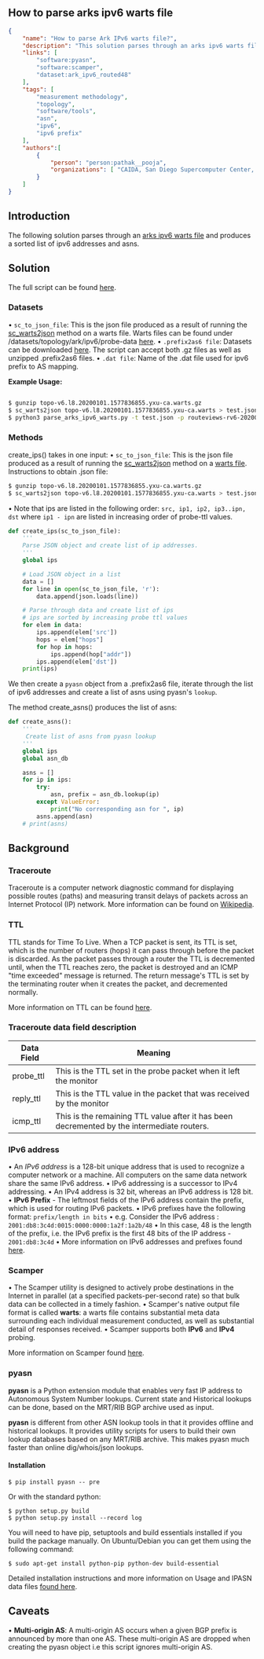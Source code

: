 
## How to parse arks ipv6 warts file
~~~json
{
    "name": "How to parse Ark IPv6 warts file?",
    "description": "This solution parses through an arks ipv6 warts file and produces a sorted list of ips and asns.",
    "links": [
        "software:pyasn",
        "software:scamper",
        "dataset:ark_ipv6_routed48"
    ],
    "tags": [
        "measurement methodology",
        "topology",
        "software/tools",
        "asn",
        "ipv6",
        "ipv6 prefix"
    ],
    "authors":[
        {
            "person": "person:pathak__pooja",
            "organizations": [ "CAIDA, San Diego Supercomputer Center, University of California San Diego" ]
        }
    ]
}
~~~


## Introduction

The following solution parses through an [arks ipv6 warts file](https://www.caida.org/catalog/datasets/request_user_info_forms/ark ) and produces a sorted list of ipv6 addresses and asns. 


## Solution

The full script can be found [here]( https://github.com/CAIDA/catalog-data/blob/how_to_parse_arks_ipv6_warts_file/sources/recipe/how_to_parse_arks_ipv6_warts_file/parse_arks_ipv6_warts.py ).

### Datasets
• `sc_to_json_file`: This is the json file produced as a result of running the [sc_warts2json](https://www.caida.org/catalog/software/scamper/man/sc_warts2json.1.pdf) method on a warts file. 
Warts files can be found under /datasets/topology/ark/ipv6/probe-data [here](  https://www.caida.org/catalog/datasets/request_user_info_forms/ark ). 
• `.prefix2as6 file`: Datasets can be downloaded [here]( https://www.caida.org/catalog/datasets/routeviews-prefix2as ). The script can accept both .gz files as well as unzipped .prefix2as6 files. 
• `.dat file`: Name of the .dat file used for ipv6 prefix to AS mapping. 

**Example Usage:** 
~~~bash 

$ gunzip topo-v6.l8.20200101.1577836855.yxu-ca.warts.gz
$ sc_warts2json topo-v6.l8.20200101.1577836855.yxu-ca.warts > test.json 
$ python3 parse_arks_ipv6_warts.py -t test.json -p routeviews-rv6-20200101-1200.pfx2as.gz -d test.dat
~~~

### Methods  
create_ips() takes in one input: 
• `sc_to_json_file`: This is the json file produced as a result of running the [sc_warts2json](https://www.caida.org/catalog/software/scamper/man/sc_warts2json.1.pdf) method on a [warts file]( https://www.caida.org/catalog/datasets/request_user_info_forms/ark).
Instructions to obtain .json file: 

~~~bash
$ gunzip topo-v6.l8.20200101.1577836855.yxu-ca.warts.gz
$ sc_warts2json topo-v6.l8.20200101.1577836855.yxu-ca.warts > test.json 
~~~
    
    
• Note that ips are listed in the following order: `src, ip1, ip2, ip3..ipn, dst` 
where `ip1 - ipn` are listed in increasing order of probe-ttl values. 

~~~python
def create_ips(sc_to_json_file):
    '''
    Parse JSON object and create list of ip addresses. 
    '''
    global ips

    # Load JSON object in a list 
    data = []
    for line in open(sc_to_json_file, 'r'):
        data.append(json.loads(line)) 

    # Parse through data and create list of ips
    # ips are sorted by increasing probe ttl values 
    for elem in data:
        ips.append(elem['src'])
        hops = elem["hops"]
        for hop in hops:
            ips.append(hop["addr"])
        ips.append(elem['dst'])
    print(ips)
~~~
    
We then create a `pyasn` object from a .prefix2as6 file, iterate through the list of ipv6 addresses and create a list of asns using pyasn's `lookup`.  

The method create_asns() produces the list of asns:
~~~python
def create_asns():
    '''
     Create list of asns from pyasn lookup
    '''
    global ips
    global asn_db 

    asns = []
    for ip in ips:
        try:
            asn, prefix = asn_db.lookup(ip)
        except ValueError:
            print("No corresponding asn for ", ip)
        asns.append(asn)
    # print(asns)

~~~

## Background

### Traceroute 
Traceroute is a computer network diagnostic command for displaying possible routes (paths) and measuring transit delays of packets across an Internet Protocol (IP) network.
More information can be found on [Wikipedia](https://en.wikipedia.org/wiki/Traceroute). 

### TTL 
TTL stands for Time To Live. When a TCP packet is sent, its TTL is set, which is the number of routers (hops) it can pass through before the packet is discarded. As the packet passes through a router the TTL is decremented until, when the TTL reaches zero, the packet is destroyed and an ICMP "time exceeded" message is returned. The return message's TTL is set by the terminating router when it creates the packet, and decremented normally.

More information on TTL can be found [here]( http://users.cs.cf.ac.uk/Dave.Marshall/Internet/node77.html ). 


### Traceroute data field description 

| Data Field       |   Meaning                                                                                        |
| -------------    | -----------------------------------------------------------------------------------------------  |
| probe_ttl        | This is the TTL set in the probe packet when it left the monitor                                 |
| reply_ttl        | This is the TTL value in the packet that was received by the monitor                             |                                          | icmp_ttl         | This is the remaining TTL value after it has been decremented by the intermediate routers.       |
|  icmp_ttl        | This is the remaining TTL value after it has been decremented by the intermediate routers.       | 


### IPv6 address 
• An *IPv6 address* is a 128-bit unique address that is used to recognize a computer network or a machine. All computers on the same data network share the same IPv6 address.
• IPv6 addressing is a successor to IPv4 addressing. 
• An IPv4 address is 32 bit, whereas an IPv6 address is 128 bit. 
• **IPv6 Prefix** - The leftmost fields of the IPv6 address contain the prefix, which is used for routing IPv6 packets. 
• IPv6 prefixes have the following format:
`prefix/length in bits` 
• e.g. Consider the IPv6 address : `2001:db8:3c4d:0015:0000:0000:1a2f:1a2b/48` 
• In this case, 48 is the length of the prefix, i.e. the IPv6 prefix is the first 48 bits of the IP address - `2001:db8:3c4d` 
• More information on IPv6 addresses and prefixes found [here]( https://docs.oracle.com/cd/E19253-01/816-4554/6maoq01nv/index.html ).


### Scamper 

• The Scamper utility is designed to actively probe destinations in the Internet in parallel (at a specified packets-per-second rate) so that bulk data can be collected in a timely fashion.
• Scamper's native output file format is called **warts**: a warts file contains substantial meta data surrounding each individual measurement conducted, as well as substantial detail of responses received. 
• Scamper supports both **IPv6** and **IPv4** probing. 

More information on Scamper found [here]( https://www.caida.org/catalog/software/scamper/
 ).

### pyasn 
**pyasn** is a Python extension module that enables very fast IP address to Autonomous System Number lookups. Current state and Historical lookups can be done, based on the MRT/RIB BGP archive used as input. 

**pyasn** is different from other ASN lookup tools in that it provides offline and historical lookups. It provides utility scripts for users to build their own lookup databases based on any MRT/RIB archive. This makes pyasn much faster than online dig/whois/json lookups.

#### Installation 
~~~
$ pip install pyasn -- pre
~~~
Or with the standard python:
~~~
$ python setup.py build
$ python setup.py install --record log
~~~
You will need to have pip, setuptools and build essentials installed if you build the package manually. On Ubuntu/Debian you can get them using the following command:

~~~
$ sudo apt-get install python-pip python-dev build-essential
~~~
Detailed installation instructions and more information on Usage and IPASN data files [found here]( https://github.com/hadiasghari/pyasn ).



## Caveats
• **Multi-origin AS**: A multi-origin AS occurs when a given BGP prefix is announced by more than one AS. These multi-origin AS are dropped when creating the pyasn object i.e this script ignores multi-origin AS. 
